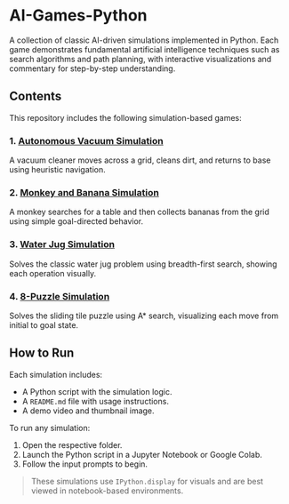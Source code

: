 # AI-Games-Python

A collection of classic AI-driven simulations implemented in Python. Each game demonstrates fundamental artificial intelligence techniques such as search algorithms and path planning, with interactive visualizations and commentary for step-by-step understanding.

## Contents

This repository includes the following simulation-based games:

### 1. [Autonomous Vacuum Simulation](./Autonomous_Vacuum_Simulation)

A vacuum cleaner moves across a grid, cleans dirt, and returns to base using heuristic navigation.

### 2. [Monkey and Banana Simulation](./Monkey_Banana_Simulation)

A monkey searches for a table and then collects bananas from the grid using simple goal-directed behavior.

### 3. [Water Jug Simulation](./Water_Jug_Simulation)

Solves the classic water jug problem using breadth-first search, showing each operation visually.

### 4. [8-Puzzle Simulation](./8-Puzzle_Simulation)

Solves the sliding tile puzzle using A* search, visualizing each move from initial to goal state.

## How to Run

Each simulation includes:
- A Python script with the simulation logic.
- A `README.md` file with usage instructions.
- A demo video and thumbnail image.

To run any simulation:
1. Open the respective folder.
2. Launch the Python script in a Jupyter Notebook or Google Colab.
3. Follow the input prompts to begin.

> These simulations use `IPython.display` for visuals and are best viewed in notebook-based environments.